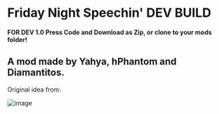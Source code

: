 # Friday Night Speechin' DEV BUILD

**FOR DEV 1.0 Press Code and Download as Zip, or clone to your mods folder!**

A mod made by Yahya, hPhantom  and Diamantitos.
--
Original idea from:

![image](https://user-images.githubusercontent.com/97072056/197304373-00c87ada-a77c-4bef-8358-afc76883f999.png)
